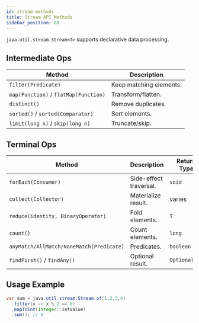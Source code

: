 ```yaml
---
id: stream-methods
title: Stream API Methods
sidebar_position: 88
---
```



`java.util.stream.Stream<T>` supports declarative data processing.

## Intermediate Ops

| Method | Description |
|---|---|
| `filter(Predicate)` | Keep matching elements. |
| `map(Function)` / `flatMap(Function)` | Transform/flatten. |
| `distinct()` | Remove duplicates. |
| `sorted()` / `sorted(Comparator)` | Sort elements. |
| `limit(long n)` / `skip(long n)` | Truncate/skip. |

## Terminal Ops

| Method | Description | Return Type |
|---|---|---|
| `forEach(Consumer)` | Side-effect traversal. | `void` |
| `collect(Collector)` | Materialize result. | varies |
| `reduce(identity, BinaryOperator)` | Fold elements. | `T` |
| `count()` | Count elements. | `long` |
| `anyMatch/AllMatch/NoneMatch(Predicate)` | Predicates. | `boolean` |
| `findFirst()` / `findAny()` | Optional result. | `Optional<T>` |

## Usage Example

```java
var sum = java.util.stream.Stream.of(1,2,3,4)
  .filter(x -> x % 2 == 0)
  .mapToInt(Integer::intValue)
  .sum(); // 6
```
